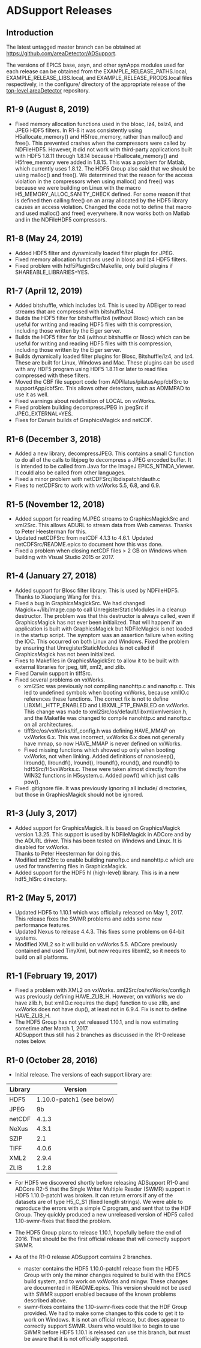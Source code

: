 ADSupport Releases
===============

Introduction
------------

The latest untagged master branch can be obtained at
https://github.com/areaDetector/ADSupport.

The versions of EPICS base, asyn, and other synApps modules used for each release can be obtained from 
the EXAMPLE_RELEASE_PATHS.local, EXAMPLE_RELEASE_LIBS.local, and EXAMPLE_RELEASE_PRODS.local
files respectively, in the configure/ directory of the appropriate release of the 
[top-level areaDetector](https://github.com/areaDetector/areaDetector) repository.
 
 ## __R1-9 (August 8, 2019)__
  * Fixed memory allocation functions used in the blosc, lz4, bslz4, and JPEG HDF5 filters.
    In R1-8 it was consistently using H5allocate_memory() and H5free_memory, rather than malloc() and free().
    This prevented crashes when the compressors were called by NDFileHDF5.
    However, it did not work with third-party applications built with HDF5 1.8.11 through 1.8.14 because
    H5allocate_memory() and H5free_memory were added in 1.8.15.
    This was a problem for Matlab, which currently uses 1.8.12.
    The HDF5 Group also said that we should be using malloc() and free().
    We determined that the reason for the access violation in the compressors when using malloc() and free()
    was because we were building on Linux with the macro H5_MEMORY_ALLOC_SANITY_CHECK defined.
    For some reason if that is defined then calling free() on an array allocated by the HDF5 library
    causes an access violation.
    Changed the code not to define that macro and used malloc() and free() everywhere.
    It now works both on Matlab and in the NDFileHDF5 compressors.

## __R1-8 (May 24, 2019)__
  * Added HDF5 filter and dynamically loaded filter plugin for JPEG.
  * Fixed memory allocation functions used in blosc and lz4 HDF5 filters.
  * Fixed problem with hdf5PluginSrc/Makefile, only build plugins if SHAREABLE_LIBRARIES=YES.

## __R1-7 (April 12, 2019)__
  * Added bitshuffle, which includes lz4.
    This is used by ADEiger to read streams that are compressed with bitshuffle/lz4.
  * Builds the HDF5 filter for bitshuffle/lz4 (without Blosc) which can be useful for writing and reading HDF5 files
    with this compression, including those written by the Eiger server.
  * Builds the HDF5 filter for lz4 (without bitshuffle or Blosc) which can be useful for writing and reading HDF5 files
    with this compression, including those written by the Eiger server.
  * Builds dynamically loaded filter plugins for Blosc, Bitshuffle/lz4, and lz4.  These are built for Linux, Windows and Mac.
    These plugins can be used with any HDF5 program using HDF5 1.8.11 or later to read files compressed with these filters.
  * Moved the CBF file support code from ADPilatus/pilatusApp/cbfSrc to supportApp/cbfSrc.
    This allows other detectors, such as ADMMPAD to use it as well.
  * Fixed warnings about redefinition of LOCAL on vxWorks.
  * Fixed problem building decompressJPEG in jpegSrc if JPEG_EXTERNAL=YES.
  * Fixes for Darwin builds of GraphicsMagick and netCDF.

## __R1-6 (December 3, 2018)__
  * Added a new library, decompressJPEG. This contains a small C function to do all of the calls to libjpeg
    to decompress a JPEG encoded buffer.  It is intended to be called from Java for the ImageJ EPICS_NTNDA_Viewer.
    It could also be called from other languages.
  * Fixed a minor problem with netCDFSrc/libdispatch/dauth.c
  * Fixes to netCDFSrc to work with vxWorks 5.5, 6.8, and 6.9.


## __R1-5 (November 12, 2018)__
  * Added support for reading MJPEG streams to GraphicsMagickSrc and xml2Src.  This allows ADURL to stream
    data from Web cameras. Thanks to Peter Heesterman for this.
  * Updated netCDFSrc from netCDF 4.1.3 to 4.6.1.  Updated netCDFSrc/README.epics to document how this was done.
  * Fixed a problem when closing netCDF files > 2 GB on Windows when building with Visual Studio 2015 or 2017.


## __R1-4 (January 27, 2018)__
  * Added support for Blosc filter library.  This is used by NDFileHDF5.  Thanks to Xiaoqiang Wang for this.
  * Fixed a bug in GraphicsMagickSrc.  We had changed Magick++/lib/Image.cpp to call UnregisterStaticModules in
    a cleanup destructor.  The problem was that this destructor is always called, even if GraphicsMagick has not
    ever been initialized.  That will happen if an application is built with GraphicsMagick but NDFileMagick is
    not loaded in the startup script.  The symptom was an assertion failure when exiting the IOC.  This occurred
    on both Linux and Windows.  Fixed the problem by ensuring that UnregisterStaticModules is not called if
    GraphicsMagick has not been initialized.
  * Fixes to Makefiles in GraphicsMagickSrc to allow it to be built with external libraries 
    for jpeg, tiff, xml2, and zlib.
  * Fixed Darwin support in tiffSrc.
  * Fixed several problems on vxWorks.  
    * xml2Src was previously not compiling nanohttp.c and nanoftp.c.
      This led to undefined symbols when booting vxWorks, because xmlIO.c references these functions.
      The correct fix is not to define LIBXML_HTTP_ENABLED and LIBXML_FTP_ENABLED on vxWorks. 
      This change was made to xml2Src/os/default/libxml/xmlversion.h, and the Makefile was changed to 
      compile nanohttp.c and nanoftp.c on all architectures.
    * tiffSrc/os/vxWorks/tif_config.h was defining HAVE_MMAP on vxWorks 6.x. This was incorrect, 
      vxWorks 6.x does not generally have mmap, so now HAVE_MMAP is never defined on vxWorks.
    * Fixed missing functions which showed up only when booting vxWorks, not when linking.
      Added definitions of nanosleep(), llround(), llroundf(), lround(), lroundf(), round(), and roundf()
      to hdf5Src/H5vxWorks.c.  These were taken almost directly from the WIN32 functions in H5system.c.
      Added powf() which just calls pow().
  * Fixed .gitignore file.  It was previously ignoring all include/ directories, but those in GraphicsMagick
    should not be ignored.


## __R1-3 (July 3, 2017)__
  * Added support for GraphicsMagick.  It is based on GraphicsMagick version 1.3.25.
    This support is used by NDFileMagick in ADCore and by the ADURL driver.
    This has been tested on Windows and Linux.  It is disabled for vxWorks.  
    Thanks to Peter Heesterman for doing this. 
  * Modified xml2Src to enable building nanoftp.c and nanohttp.c which are used for transferring files
    in GraphicsMagick.
  * Added support for the HDF5 hl (high-level) library.  This is in a new hdf5_hlSrc directory.  


## __R1-2 (May 5, 2017)__
  * Updated HDF5 to 1.10.1 which was officially released on May 1, 2017.  
    This release fixes the SWMR problems and adds some new performance features.
  * Updated Nexus to release 4.4.3.  This fixes some problems on 64-bit systems.
  * Modified XML2 so it will build on vxWorks 5.5.  ADCore previously contained and used TinyXml,
    but now requires libxml2, so it needs to build on all platforms.


## __R1-1 (February 19, 2017)__
  * Fixed a problem with XML2 on vxWorks.  xml2Src/os/vxWorks/config.h was previously defining HAVE_ZLIB_H.
    However, on vxWorks we do have zlib.h, but xmlIO.c requires the dup() function to use zlib, and vxWorks 
    does not have dup(), at least not in 6.9.4.  Fix is not to define HAVE_ZLIB_H.
  * The HDF5 Group has not yet released 1.10.1, and is now estimating sometime after March 1, 2017.  
    ADSupport thus still has 2 branches as discussed in the R1-0 release notes below.


## __R1-0 (October 28, 2016)__
  * Initial release.  The versions of each support library are:

| Library | Version
| ------- | -------
| HDF5    | 1.10.0-patch1 (see below)
| JPEG    | 9b
| netCDF  | 4.1.3  
| NeXus   | 4.3.1
| SZIP    | 2.1
| TIFF    | 4.0.6
| XML2    | 2.9.4
| ZLIB    | 1.2.8
  
  * For HDF5 we discovered shortly before releasing ADSupport R1-0 and ADCore R2-5 that the
    Single Writer Multiple Reader (SWMR) support in HDF5 1.10.0-patch1 was broken.
    It can return errors if any of the datasets are of type H5_C_S1 (fixed length strings).
    We were able to reproduce the errors with a simple C program, and sent that to the HDF Group.
    They quickly produced a new unreleased version of HDF5 called 1.10-swmr-fixes that fixed the problem.
    
  * The HDF5 Group plans to release 1.10.1, hopefully before the end of 2016.  That should be
    the first official release that will correctly support SWMR.
  
  * As of the R1-0 release ADSupport contains 2 branches. 
    - master contains the HDF5 1.10.0-patch1 release from the HDF5 Group with only the minor changes
      required to build with the EPICS build system, and to work on vxWorks and mingw.
      These changes are documented in README.epics.  This version should not be used with SWMR
      support enabled because of the known problems described above.
    - swmr-fixes contains the 1.10-swmr-fixes code that the HDF Group provided.
      We had to make some changes to this code to get it to work on Windows.
      It is not an official release, but does appear to correctly support SWMR.
      Users who would like to begin to use SWMR before HDF5 1.10.1 is released can use
      this branch, but must be aware that it is not officially supported. 
